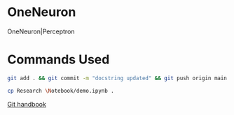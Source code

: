 # OneNeuron
OneNeuron|Perceptron 

# Commands Used

```bash
git add . && git commit -m "docstring updated" && git push origin main
```

```bash
cp Research \Notebook/demo.ipynb .
```

[Git handbook](https://guides.github.com/introduction/git-handbook/)




